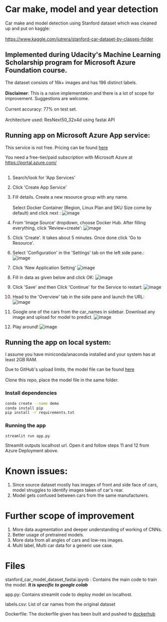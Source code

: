 # Car make, model and year detection
Car make and model detection using Stanford dataset which was cleaned up and put on kaggle: <br></br>
https://www.kaggle.com/jutrera/stanford-car-dataset-by-classes-folder

## Implemented during Udacity's Machine Learning Scholarship program for Microsoft Azure Foundation course.


The dataset consists of 16k+ images and has 196 distinct labels.<br></br>
<b>Disclaimer</b>: This is a naive implementation and there is a lot of scope for improvement. Suggestions are welcome.<br></br>
Current accuracy: 77% on test set.<br></br>
Architecture used: ResNext50_32x4d using fastai API

## Running app on Microsoft Azure App service:

This service is not free. Pricing can be found [here](https://azure.microsoft.com/en-gb/pricing/details/app-service/windows/?WT.mc_id=azureportalcard_Service_App%20Services_-inproduct-azureportal)

You need a free-tier/paid subscription with Microsoft Azure at https://portal.azure.com/ <br></br>

1. Search/look for 'App Services'
2. Click 'Create App Service'
3. Fill details. Create a new resource group with any name. <br></br>
   Select Docker Container (Region, Linux Plan and SKU Size come by default) and click next :
![image](https://user-images.githubusercontent.com/48802744/91644360-e9473100-ea58-11ea-8a75-ea3e35a7c32c.png)

4. From 'Image Source' dropdown, choose Docker Hub. After filling everything, click 'Review+create':
![image](https://user-images.githubusercontent.com/48802744/91644385-26abbe80-ea59-11ea-90a3-d45f46d48765.png)

5. Click 'Create'. It takes about 5 minutes. Once done click 'Go to Resource'.

6. Select 'Configuration' in the 'Settings' tab on the left side pane.:
![image](https://user-images.githubusercontent.com/48802744/91644581-02e97800-ea5b-11ea-95c3-32118822bdcf.png)

7. Click 'New Application Setting'
![image](https://user-images.githubusercontent.com/48802744/91644642-9ae76180-ea5b-11ea-84ba-30fc248baf39.png)

8. Fill in data as given below and click OK:
![image](https://user-images.githubusercontent.com/48802744/91644667-e1d55700-ea5b-11ea-8d1c-a42f98419678.png)

9. Click 'Save' and then Click 'Continue' for the Service to restart:
![image](https://user-images.githubusercontent.com/48802744/91644683-134e2280-ea5c-11ea-8754-ffb428efef52.png)

10. Head to the 'Overview' tab in the side pane and launch the URL:
![image](https://user-images.githubusercontent.com/48802744/91644737-8e173d80-ea5c-11ea-8357-6851ebc8e699.png)

11. Google one of the cars from the car_names in sidebar. Download any image and upload for model to predict. 
![image](https://user-images.githubusercontent.com/48802744/91644803-3b8a5100-ea5d-11ea-9010-1ba1ccb34f84.png)

12. Play around!
![image](https://user-images.githubusercontent.com/48802744/91644785-17c70b00-ea5d-11ea-820c-b69a18c4d2b1.png)


## Running the app on local system:

I assume you have miniconda/anaconda installed and your system has at least 2GB RAM.

Due to GitHub's upload limits, the model file can be found [here](https://drive.google.com/file/d/1eDUeSsMCt5aTHJ291766mFwqlMjYtyPb/view?usp=sharing) <br></br>
Clone this repo, place the model file in the same folder.

### Install dependencies
```bash
conda create --name demo
conda install pip
pip install -r requirements.txt
```
### Running the app
```bash
streamlit run app.py
```
Streamlit outputs localhost url. Open it and follow steps 11 and 12 from Azure Deployment above.

# Known issues:
1. Since source dataset mostly has images of front and side face of cars, model struggles to identify images taken of car's rear.
2. Model gets confused between cars from the same manufacturers.

# Further scope of improvement
1. More data augmentation and deeper understanding of working of CNNs.
2. Better usage of pretrained models.
3. More data from all angles of cars and low-res images.
4. Multi label, Multi car data for a generic use case.

# Files
  stanford_car_model_dataset_fastai.ipynb : 
  Contains the main code to train the model. <i><b>It is specific to google colab </b></i>
  
  app.py:
  Contains streamlit code to deploy model on localhost.
  
  labels.csv:
  List of car names from the original dataset
  
  Dockerfile:
  The dockerfile given has been built and pushed to [dockerhub](https://hub.docker.com/r/aakashbakhle/streamlit)
 
